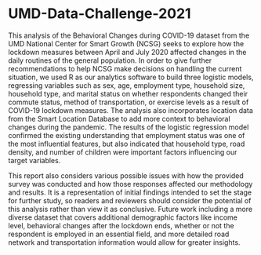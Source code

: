 # UMD-Data-Challenge-2021

This analysis of the Behavioral Changes during COVID-19 dataset from the UMD National Center for Smart Growth (NCSG) seeks to explore how the lockdown measures between April and July 2020 affected changes in the daily routines of the general population. In
order to give further recommendations to help NCSG make decisions on handling the current
situation, we used R as our analytics software to build three logistic models, regressing variables such as sex, age, employment type, household size, household type, and marital status on whether respondents changed their commute status, method of transportation, or exercise levels as a result of COVID-19 lockdown measures. The analysis also incorporates location data from the Smart Location Database to add more context to behavioral changes during the pandemic. The results of the logistic regression model confirmed the existing understanding that employment status was one of the most influential features, but also indicated that household type, road density, and number of children were important factors influencing our target variables. 

This report also considers various possible issues with how the provided survey was conducted and how those responses affected our methodology and results. It is a representation of initial findings intended to set the stage for further study, so readers and reviewers should consider the potential of this analysis rather than view it as conclusive. Future work including a more diverse dataset that covers additional demographic factors like income level, behavioral changes after the lockdown ends, whether or not the respondent is employed in an essential field, and more detailed road network and transportation information would allow for greater insights.
